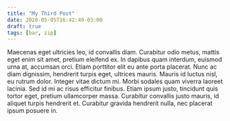 ```yaml
---
title: "My Third Post"
date: 2020-05-05T16:42:49-03:00
draft: true
tags: [bar, zip]
---
```


Maecenas eget ultricies leo, id convallis diam. Curabitur odio metus, mattis eget enim sit amet, pretium eleifend ex. In dapibus quam interdum, euismod urna at, accumsan orci. Etiam porttitor elit eu ante porta placerat. Nunc ac diam dignissim, hendrerit turpis eget, ultrices mauris. Mauris id luctus nisl, eu rutrum dolor. Integer vitae dictum mi. Morbi sodales quam viverra laoreet lacinia. Sed id mi ac risus efficitur finibus. Etiam ipsum justo, tincidunt quis tortor eget, pretium ullamcorper massa. Curabitur convallis justo mauris, id aliquet turpis hendrerit et. Curabitur gravida hendrerit nulla, nec placerat ipsum posuere in.
